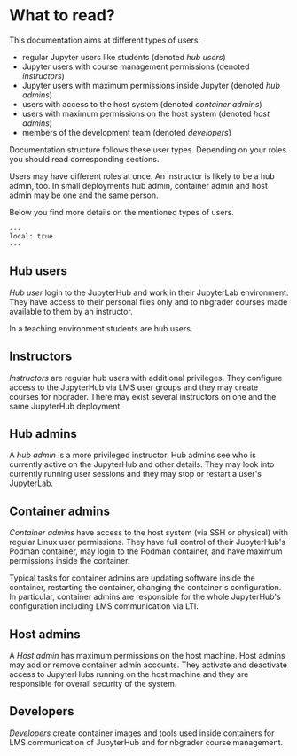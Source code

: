 # What to read?

This documentation aims at different types of users:
* regular Jupyter users like students (denoted *hub users*)
* Jupyter users with course management permissions (denoted *instructors*)
* Jupyter users with maximum permissions inside Jupyter (denoted *hub admins*)
* users with access to the host system (denoted *container admins*)
* users with maximum permissions on the host system (denoted *host admins*)
* members of the development team (denoted *developers*)

Documentation structure follows these user types. Depending on your roles you should read corresponding sections.

Users may have different roles at once. An instructor is likely to be a hub admin, too. In small deployments hub admin, container admin and host admin may be one and the same person. 

Below you find more details on the mentioned types of users.

```{contents}
---
local: true
---
```

## Hub users

*Hub user* login to the JupyterHub and work in their JupyterLab environment. They have access to their personal files only and to nbgrader courses made available to them by an instructor.

In a teaching environment students are hub users.

## Instructors

*Instructors* are regular hub users with additional privileges. They configure access to the JupyterHub via LMS user groups and they may create courses for nbgrader. There may exist several instructors on one and the same JupyterHub deployment.

## Hub admins

A *hub admin* is a more privileged instructor. Hub admins see who is currently active on the JupyterHub and other details. They may look into currently running user sessions and they may stop or restart a user's JupyterLab.

## Container admins

*Container admins* have access to the host system (via SSH or physical) with regular Linux user permissions. They have full control of their JupyterHub's Podman container, may login to the Podman container, and have maximum permissions inside the container.

Typical tasks for container admins are updating software inside the container, restarting the container, changing the container's configuration. In particular, container admins are responsible for the whole JupyterHub's configuration including LMS communication via LTI.

## Host admins

A *Host admin* has maximum permissions on the host machine. Host admins may add or remove container admin accounts. They activate and deactivate access to JupyterHubs running on the host machine and they are responsible for overall security of the system.

## Developers

*Developers* create container images and tools used inside containers for LMS communication of JupyterHub and for nbgrader course management.
